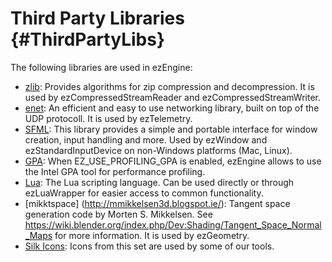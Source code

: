 Third Party Libraries {#ThirdPartyLibs}
=====================

The following libraries are used in ezEngine:

  * [zlib](http://www.zlib.net/): Provides algorithms for zip compression and decompression. It is used by ezCompressedStreamReader and ezCompressedStreamWriter.
  * [enet](http://enet.bespin.org/): An efficient and easy to use networking library, built on top of the UDP protocoll. It is used by ezTelemetry.
  * [SFML](http://www.sfml-dev.org/): This library provides a simple and portable interface for window creation, input handling and more. Used by ezWindow and ezStandardInputDevice on non-Windows platforms (Mac, Linux).
  * [GPA](http://software.intel.com/en-us/vcsource/tools/intel-gpa): When EZ_USE_PROFILING_GPA is enabled, ezEngine allows to use the Intel GPA tool for performance profiling.
  * [Lua](http://www.lua.org/): The Lua scripting language. Can be used directly or through ezLuaWrapper for easier access to common functionality.
  * [mikktspace] (http://mmikkelsen3d.blogspot.ie/): Tangent space generation code by Morten S. Mikkelsen. See https://wiki.blender.org/index.php/Dev:Shading/Tangent_Space_Normal_Maps for more information. It is used by ezGeometry.
  * [Silk Icons](http://www.famfamfam.com/lab/icons/silk): Icons from this set are used by some of our tools.